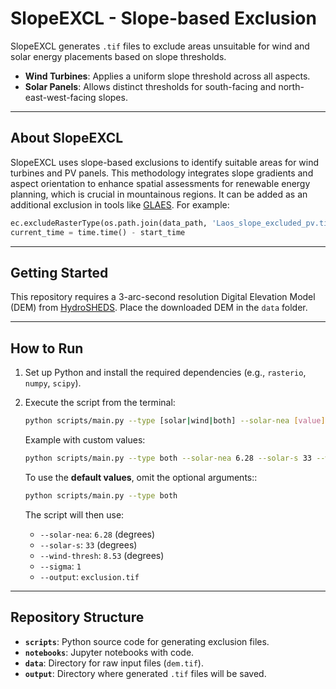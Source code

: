 
# **SlopeEXCL - Slope-based Exclusion**

SlopeEXCL generates `.tif` files to exclude areas unsuitable for wind and solar energy placements based on slope thresholds.

- **Wind Turbines**: Applies a uniform slope threshold across all aspects.
- **Solar Panels**: Allows distinct thresholds for south-facing and north-east-west-facing slopes.

---

## **About SlopeEXCL**

SlopeEXCL uses slope-based exclusions to identify suitable areas for wind turbines and PV panels. This methodology integrates slope gradients and aspect orientation to enhance spatial assessments for renewable energy planning, which is crucial in mountainous regions. It can be added as an additional exclusion in tools like [GLAES](https://github.com/FZJ-IEK3-VSA/glaes). For example:

```python
ec.excludeRasterType(os.path.join(data_path, 'Laos_slope_excluded_pv.tif'), value=1, prewarp=True)
current_time = time.time() - start_time
```

---

## **Getting Started**

This repository requires a 3-arc-second resolution Digital Elevation Model (DEM) from [HydroSHEDS](https://www.hydrosheds.org/hydrosheds-core-downloads). Place the downloaded DEM in the `data` folder.

---

## **How to Run**

1. Set up Python and install the required dependencies (e.g., `rasterio`, `numpy`, `scipy`).
2. Execute the script from the terminal:
   ```bash
   python scripts/main.py --type [solar|wind|both] --solar-nea [value] --solar-s [value] --wind-thresh [value] --output [filename]
   ```
   Example with custom values:
   ```bash
   python scripts/main.py --type both --solar-nea 6.28 --solar-s 33 --wind-thresh 8.53 --output exclusion.tif
   ```

   To use the **default values**, omit the optional arguments::
   ```bash
   python scripts/main.py --type both
   ```

   The script will then use:
   - `--solar-nea`: `6.28` (degrees)
   - `--solar-s`: `33` (degrees)
   - `--wind-thresh`: `8.53` (degrees)
   - `--sigma`: `1`
   - `--output`: `exclusion.tif`

---

## **Repository Structure**

- **`scripts`**: Python source code for generating exclusion files.
- **`notebooks`**: Jupyter notebooks with code.
- **`data`**: Directory for raw input files (`dem.tif`).
- **`output`**: Directory where generated `.tif` files will be saved.
